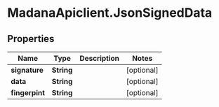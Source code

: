 # MadanaApiclient.JsonSignedData

## Properties

Name | Type | Description | Notes
------------ | ------------- | ------------- | -------------
**signature** | **String** |  | [optional] 
**data** | **String** |  | [optional] 
**fingerpint** | **String** |  | [optional] 


